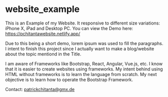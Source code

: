 # website_example
This is an Example of my Website.
It responsive to different size variations: iPhone X, iPad and Desktop PC.
You can view the Demo here: https://pchitantawebsite.netlify.app/

Due to this being a short demo, lorem ipsum was used to fill the paragraphs. I intent to finish this project since I actually want to make a blog/website about the topic mentiond in the Title.

I am aware of Frameworks like Bootstrap, React, Angular, Vue.js, etc. 
  I know that it is easier to create websites using frameworks. My intent behind using HTML without frameworks is to learn the language from scratch.
  My next objective is to learn how to operate the Bootstrap Framework.

Contact: patrickchitanta@gmx.de
